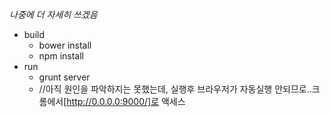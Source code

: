 *나중에 더 자세히 쓰겠음*
* build
  * bower install
  * npm install
* run
  * grunt server
  * //아직 원인을 파악하지는 못했는데, 실행후 브라우저가 자동실행 안되므로..크롬에서[http://0.0.0.0:9000/]로 액세스
